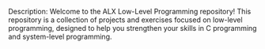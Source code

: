 Description:
Welcome to the ALX Low-Level Programming repository! This repository is a collection of projects and exercises focused on low-level programming, designed to help you strengthen your skills in C programming and system-level programming.
